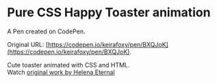 # Pure CSS Happy Toaster  animation

A Pen created on CodePen.

Original URL: [https://codepen.io/keirafoxy/pen/BXQJoK](https://codepen.io/keirafoxy/pen/BXQJoK).

Cute toaster animated with CSS and HTML. <br>
Watch [original work by Helena Eternal](https://dribbble.com/shots/6395918-Hellow-Dribbble)